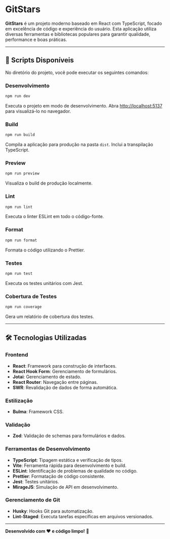 # GitStars

**GitStars** é um projeto moderno baseado em React com TypeScript, focado em excelência de código e experiência do usuário. Esta aplicação utiliza diversas ferramentas e bibliotecas populares para garantir qualidade, performance e boas práticas.

---

## 🚀 **Scripts Disponíveis**

No diretório do projeto, você pode executar os seguintes comandos:

### **Desenvolvimento**

```bash
npm run dev
```
Executa o projeto em modo de desenvolvimento. Abra [http://localhost:5137](http://localhost:5137) para visualizá-lo no navegador.

### **Build**

```bash
npm run build
```
Compila a aplicação para produção na pasta `dist`. Inclui a transpilação TypeScript.

### **Preview**

```bash
npm run preview
```
Visualiza o build de produção localmente.

### **Lint**

```bash
npm run lint
```
Executa o linter ESLint em todo o código-fonte.

### **Format**

```bash
npm run format
```
Formata o código utilizando o Prettier.

### **Testes**

```bash
npm run test
```
Executa os testes unitários com Jest.

### **Cobertura de Testes**

```bash
npm run coverage
```
Gera um relatório de cobertura dos testes.

---

## 🛠️ **Tecnologias Utilizadas**

### **Frontend**
- **React**: Framework para construção de interfaces.
- **React Hook Form**: Gerenciamento de formulários.
- **Jotai**: Gerenciamento de estado.
- **React Router**: Navegação entre páginas.
- **SWR**: Revalidação de dados de forma automática.

### **Estilização**
- **Bulma**: Framework CSS.

### **Validação**
- **Zod**: Validação de schemas para formulários e dados.

### **Ferramentas de Desenvolvimento**
- **TypeScript**: Tipagem estática e verificação de tipos.
- **Vite**: Ferramenta rápida para desenvolvimento e build.
- **ESLint**: Identificação de problemas de qualidade no código.
- **Prettier**: Formatação de código consistente.
- **Jest**: Testes unitários.
- **MirageJS**: Simulação de API em desenvolvimento.

### **Gerenciamento de Git**
- **Husky**: Hooks Git para automatização.
- **Lint-Staged**: Executa tarefas específicas em arquivos versionados.

---

**Desenvolvido com ❤️ e código limpo!** 🚀